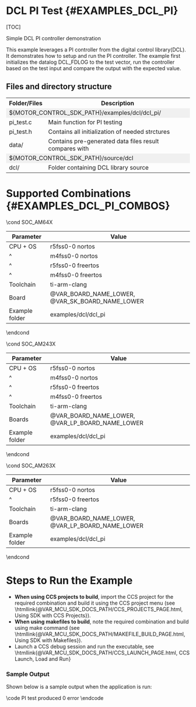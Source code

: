 #  DCL PI Test {#EXAMPLES_DCL_PI}

[TOC]

Simple DCL PI controller demonstration

This example leverages a PI controller from the digital control library(DCL).
It demonstrates how to setup and run the PI controller. The example first
initializes the datalog DCL_FDLOG to the test vector, run the controller
based on the test input and compare the output with the expected value.


## Files and directory structure

<table>
<tr>
    <th>Folder/Files
    <th>Description
</tr>
<tr><td colspan="2" bgcolor=#F0F0F0> ${MOTOR_CONTROL_SDK_PATH}/examples/dcl/dcl_pi/</td></tr>
<tr>
    <td>pi_test.c</td>
    <td>Main function for PI testing</td>
</tr>
<tr>
    <td>pi_test.h</td>
    <td>Contains all initialization of needed strctures</td>
</tr>
<tr>
    <td>data/</td>
    <td>Contains pre-generated data files result compares with</td>
</tr>
<tr><td colspan="2" bgcolor=#F0F0F0> ${MOTOR_CONTROL_SDK_PATH}/source/dcl</td></tr>
<tr>
    <td>dcl/</td>
    <td>Folder containing DCL library source</td>
</tr>
</table>

# Supported Combinations {#EXAMPLES_DCL_PI_COMBOS}

\cond SOC_AM64X

 Parameter      | Value
 ---------------|-----------
 CPU + OS       | r5fss0-0 nortos
 ^              | m4fss0-0 nortos
 ^              | r5fss0-0 freertos
 ^              | m4fss0-0 freertos
 Toolchain      | ti-arm-clang
 Board          | @VAR_BOARD_NAME_LOWER, @VAR_SK_BOARD_NAME_LOWER
 Example folder | examples/dcl/dcl_pi

\endcond

\cond SOC_AM243X

 Parameter      | Value
 ---------------|-----------
 CPU + OS       | r5fss0-0 nortos
 ^              | m4fss0-0 nortos
 ^              | r5fss0-0 freertos
 ^              | m4fss0-0 freertos
 Toolchain      | ti-arm-clang
 Boards         | @VAR_BOARD_NAME_LOWER, @VAR_LP_BOARD_NAME_LOWER
 Example folder | examples/dcl/dcl_pi

\endcond

\cond SOC_AM263X

 Parameter      | Value
 ---------------|-----------
 CPU + OS       | r5fss0-0 nortos
 ^              | r5fss0-0 freertos
 Toolchain      | ti-arm-clang
 Boards         | @VAR_BOARD_NAME_LOWER, @VAR_LP_BOARD_NAME_LOWER
 Example folder | examples/dcl/dcl_pi

\endcond

# Steps to Run the Example

- **When using CCS projects to build**, import the CCS project for the required combination and build it using the CCS project menu (see \htmllink{@VAR_MCU_SDK_DOCS_PATH/CCS_PROJECTS_PAGE.html, Using SDK with CCS Projects}).
- **When using makefiles to build**, note the required combination and build using make command (see \htmllink{@VAR_MCU_SDK_DOCS_PATH/MAKEFILE_BUILD_PAGE.html, Using SDK with Makefiles}).
- Launch a CCS debug session and run the executable, see \htmllink{@VAR_MCU_SDK_DOCS_PATH/CCS_LAUNCH_PAGE.html, CCS Launch\, Load and Run}



### Sample Output

Shown below is a sample output when the application is run:

\code
PI test produced 0 error
\endcode
